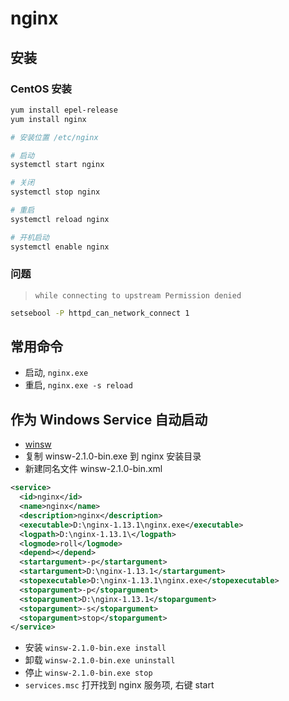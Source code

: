 # nginx

## 安装

### CentOS 安装

```bash
yum install epel-release
yum install nginx

# 安装位置 /etc/nginx

# 启动
systemctl start nginx

# 关闭
systemctl stop nginx

# 重启
systemctl reload nginx

# 开机启动
systemctl enable nginx
```

### 问题

> `while connecting to upstream Permission denied`

```bash
setsebool -P httpd_can_network_connect 1
```

## 常用命令

- 启动, `nginx.exe`
- 重启, `nginx.exe -s reload`

## 作为 Windows Service 自动启动

- [winsw](https://github.com/kohsuke/winsw)
- 复制 winsw-2.1.0-bin.exe 到 nginx 安装目录
- 新建同名文件 winsw-2.1.0-bin.xml

```xml
<service>
  <id>nginx</id>
  <name>nginx</name>
  <description>nginx</description>
  <executable>D:\nginx-1.13.1\nginx.exe</executable>
  <logpath>D:\nginx-1.13.1\</logpath>
  <logmode>roll</logmode>
  <depend></depend>
  <startargument>-p</startargument>
  <startargument>D:\nginx-1.13.1</startargument>
  <stopexecutable>D:\nginx-1.13.1\nginx.exe</stopexecutable>
  <stopargument>-p</stopargument>
  <stopargument>D:\nginx-1.13.1</stopargument>
  <stopargument>-s</stopargument>
  <stopargument>stop</stopargument>
</service>
```

- 安装 `winsw-2.1.0-bin.exe install`
- 卸载 `winsw-2.1.0-bin.exe uninstall`
- 停止 `winsw-2.1.0-bin.exe stop`
- `services.msc` 打开找到 nginx 服务项, 右键 start
